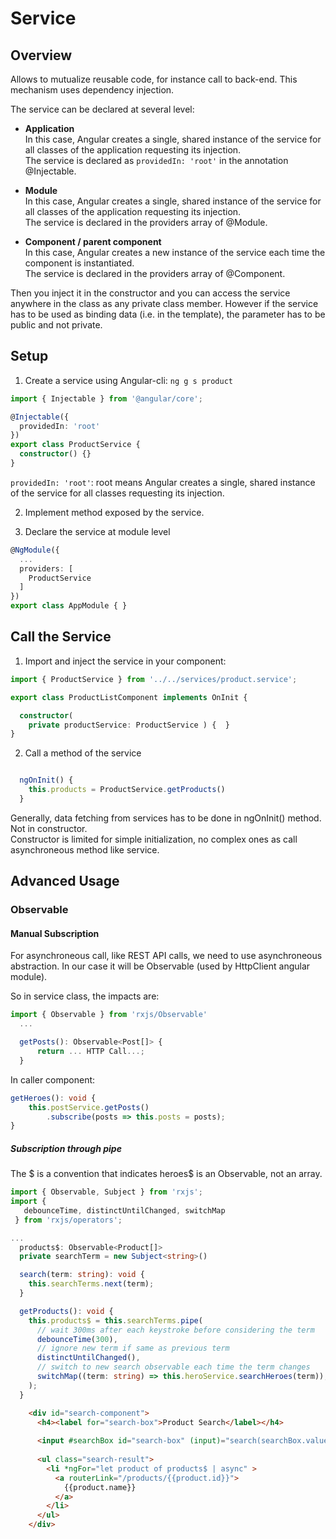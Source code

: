 # Service

## Overview
Allows to mutualize reusable code, for instance call to back-end. This mechanism uses dependency injection.  

The service can be declared at several level:  
* **Application**  
  In this case, Angular creates a single, shared instance of the service for all classes of the application requesting its injection.  
  The service is declared as `providedIn: 'root'` in the annotation @Injectable.
* **Module**  
  In this case, Angular creates a single, shared instance of the service for all classes of the application requesting its injection.  
  The service is declared in the providers array of @Module.  

* **Component / parent component**  
  In this case, Angular creates a new instance of the service each time the component is instantiated.  
  The service is declared in the providers array of @Component. 


Then you inject it in the constructor and you can access the service anywhere in the class as any private class member. However if the service has to be used as binding data (i.e. in the template), the parameter has to be public and not private.  

## Setup

1. Create a service using Angular-cli: `ng g s product`

```Typescript
import { Injectable } from '@angular/core';

@Injectable({
  providedIn: 'root'
})
export class ProductService {
  constructor() {}
}
```
`providedIn: 'root'`: root means Angular creates a single, shared instance of the service for all classes requesting its injection.  



2. Implement method exposed by the service.
   
3. Declare the service at module level
```Typescript
@NgModule({
  ...
  providers: [
    ProductService
  ]
})
export class AppModule { }
```

## Call the Service

1.  Import and inject the service in your component:  
```Typescript
import { ProductService } from '../../services/product.service';

export class ProductListComponent implements OnInit {

  constructor(
    private productService: ProductService ) {  }
}
```
2.  Call a method of the service
```Typescript

  ngOnInit() {
    this.products = ProductService.getProducts()
  }
```
Generally, data fetching from services has to be done in ngOnInit() method. Not in constructor.  
Constructor is limited for simple initialization, no complex ones as call asynchroneous method like service. 

## Advanced Usage
### Observable
#### Manual Subscription
For asynchroneous call, like REST API calls, we need to use asynchroneous abstraction. In our case it will be Observable (used by HttpClient angular module).  

So in service class, the impacts are:
```Typescript
import { Observable } from 'rxjs/Observable'
  ...

  getPosts(): Observable<Post[]> {
      return ... HTTP Call...;
  }
```
In caller component:  
```Typescript
getHeroes(): void {
    this.postService.getPosts()
        .subscribe(posts => this.posts = posts);
}
```

##### Subscription through pipe
The $ is a convention that indicates heroes$ is an Observable, not an array.

```Typescript
import { Observable, Subject } from 'rxjs';
import {
   debounceTime, distinctUntilChanged, switchMap
 } from 'rxjs/operators';

...
  products$: Observable<Product[]>
  private searchTerm = new Subject<string>()

  search(term: string): void {
    this.searchTerms.next(term);
  }

  getProducts(): void {
    this.products$ = this.searchTerms.pipe(
      // wait 300ms after each keystroke before considering the term
      debounceTime(300),
      // ignore new term if same as previous term
      distinctUntilChanged(),
      // switch to new search observable each time the term changes
      switchMap((term: string) => this.heroService.searchHeroes(term)),
    );
  }
```

```HTML
    <div id="search-component">
      <h4><label for="search-box">Product Search</label></h4>
     
      <input #searchBox id="search-box" (input)="search(searchBox.value)" />
     
      <ul class="search-result">
        <li *ngFor="let product of products$ | async" >
          <a routerLink="/products/{{product.id}}">
            {{product.name}}
          </a>
        </li>
      </ul>
    </div>
```

